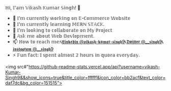ℍ𝕚, 𝕀'𝕒𝕞 𝕍𝕚𝕜𝕒𝕤𝕙 𝕂𝕦𝕞𝕒𝕣 𝕊𝕚𝕟𝕘𝕙! 👋

- 🔭 𝕀’𝕞 𝕔𝕦𝕣𝕣𝕖𝕟𝕥𝕝𝕪 𝕨𝕠𝕣𝕜𝕚𝕟𝕘 𝕠𝕟 𝔼-ℂ𝕠𝕞𝕞𝕖𝕣𝕔𝕖 𝕎𝕖𝕓𝕤𝕚𝕥𝕖
- 🌱 𝕀’𝕞 𝕔𝕦𝕣𝕣𝕖𝕟𝕥𝕝𝕪 𝕝𝕖𝕒𝕣𝕟𝕚𝕟𝕘 𝕄𝔼ℝℕ 𝕊𝕋𝔸ℂ𝕂.
- 👯 𝕀’𝕞 𝕝𝕠𝕠𝕜𝕚𝕟𝕘 𝕥𝕠 𝕔𝕠𝕝𝕝𝕒𝕓𝕠𝕣𝕒𝕥𝕖 𝕠𝕟 𝕄𝕪 ℙ𝕣𝕠𝕛𝕖𝕔𝕥
- 💬 𝔸𝕤𝕜 𝕞𝕖 𝕒𝕓𝕠𝕦𝕥 𝕎𝕖𝕓 𝔻𝕖𝕧𝕝𝕠𝕡𝕞𝕖𝕟𝕥.
- 📫 ℍ𝕠𝕨 𝕥𝕠 𝕣𝕖𝕒𝕔𝕙 𝕞𝕖:📞[𝕷𝖎𝖓𝖐𝖊𝖉𝖎𝖓 @𝖛𝖎𝖐𝖆𝖘𝖍-𝖐𝖚𝖒𝖆𝖗-𝖘𝖎𝖓𝖌𝖍9](https://www.linkedin.com/in/vikash-kumar-singh9/)📞[𝕿𝖜𝖎𝖙𝖙𝖊𝖗 @__𝖘𝖎𝖓𝖌𝖍9](https://twitter.com/__singh9)📞[𝖎𝖓𝖘𝖙𝖆𝖌𝖗𝖆𝖒 @__𝖘𝖎𝖓𝖌𝖍9](https://www.instagram.com/__singh9/)
- ⚡ 𝔽𝕦𝕟 𝕗𝕒𝕔𝕥: 𝕀 𝕤𝕡𝕖𝕟𝕥 𝕒𝕝𝕞𝕠𝕤𝕥 𝟚 𝕙𝕠𝕦𝕣𝕤 𝕚𝕟 𝕢𝕦𝕠𝕣𝕒 𝕖𝕧𝕖𝕣𝕪𝕕𝕒𝕪.





<img src#"https://github-readme-stats.vercel.app/api?username=vikash-Kumar-Singh9&&show_icons=true&title_color=ffffff&icon_color=bb2acf&text_color=daf7dc&bg_color=151515">
